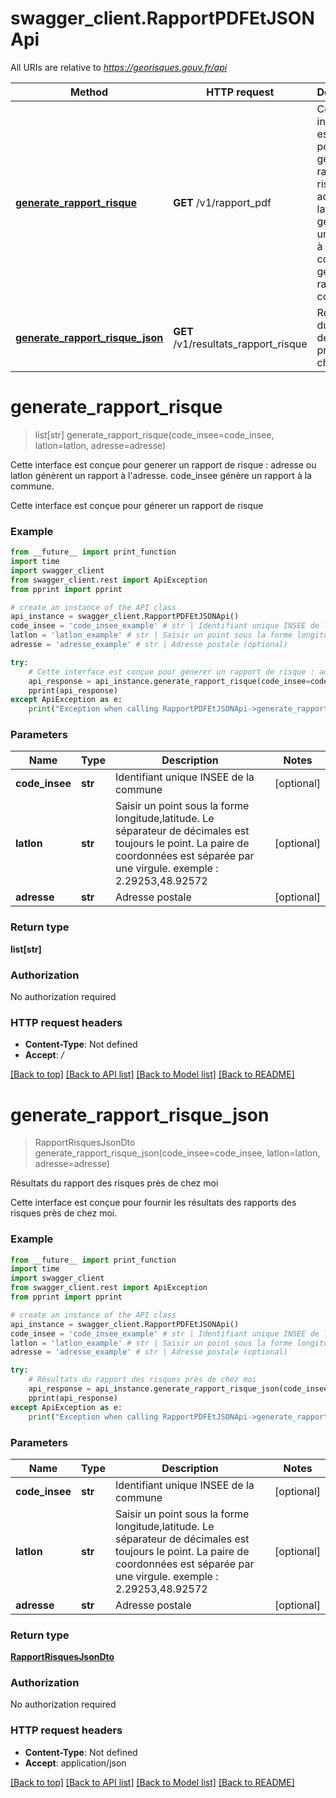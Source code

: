 # swagger_client.RapportPDFEtJSONApi

All URIs are relative to *https://georisques.gouv.fr/api*

Method | HTTP request | Description
------------- | ------------- | -------------
[**generate_rapport_risque**](RapportPDFEtJSONApi.md#generate_rapport_risque) | **GET** /v1/rapport_pdf | Cette interface est conçue pour generer un rapport de risque : adresse ou latlon génèrent un rapport à l&#x27;adresse. code_insee génère un rapport à la commune.
[**generate_rapport_risque_json**](RapportPDFEtJSONApi.md#generate_rapport_risque_json) | **GET** /v1/resultats_rapport_risque | Résultats du rapport des risques près de chez moi

# **generate_rapport_risque**
> list[str] generate_rapport_risque(code_insee=code_insee, latlon=latlon, adresse=adresse)

Cette interface est conçue pour generer un rapport de risque : adresse ou latlon génèrent un rapport à l'adresse. code_insee génère un rapport à la commune.

Cette interface est conçue pour génerer un rapport de risque

### Example
```python
from __future__ import print_function
import time
import swagger_client
from swagger_client.rest import ApiException
from pprint import pprint

# create an instance of the API class
api_instance = swagger_client.RapportPDFEtJSONApi()
code_insee = 'code_insee_example' # str | Identifiant unique INSEE de la commune (optional)
latlon = 'latlon_example' # str | Saisir un point sous la forme longitude,latitude. Le séparateur de décimales est toujours le point. La paire de coordonnées est séparée par une virgule. exemple : 2.29253,48.92572 (optional)
adresse = 'adresse_example' # str | Adresse postale (optional)

try:
    # Cette interface est conçue pour generer un rapport de risque : adresse ou latlon génèrent un rapport à l'adresse. code_insee génère un rapport à la commune.
    api_response = api_instance.generate_rapport_risque(code_insee=code_insee, latlon=latlon, adresse=adresse)
    pprint(api_response)
except ApiException as e:
    print("Exception when calling RapportPDFEtJSONApi->generate_rapport_risque: %s\n" % e)
```

### Parameters

Name | Type | Description  | Notes
------------- | ------------- | ------------- | -------------
 **code_insee** | **str**| Identifiant unique INSEE de la commune | [optional] 
 **latlon** | **str**| Saisir un point sous la forme longitude,latitude. Le séparateur de décimales est toujours le point. La paire de coordonnées est séparée par une virgule. exemple : 2.29253,48.92572 | [optional] 
 **adresse** | **str**| Adresse postale | [optional] 

### Return type

**list[str]**

### Authorization

No authorization required

### HTTP request headers

 - **Content-Type**: Not defined
 - **Accept**: */*

[[Back to top]](#) [[Back to API list]](../README.md#documentation-for-api-endpoints) [[Back to Model list]](../README.md#documentation-for-models) [[Back to README]](../README.md)

# **generate_rapport_risque_json**
> RapportRisquesJsonDto generate_rapport_risque_json(code_insee=code_insee, latlon=latlon, adresse=adresse)

Résultats du rapport des risques près de chez moi

Cette interface est conçue pour fournir les résultats des rapports des risques près de chez moi.

### Example
```python
from __future__ import print_function
import time
import swagger_client
from swagger_client.rest import ApiException
from pprint import pprint

# create an instance of the API class
api_instance = swagger_client.RapportPDFEtJSONApi()
code_insee = 'code_insee_example' # str | Identifiant unique INSEE de la commune (optional)
latlon = 'latlon_example' # str | Saisir un point sous la forme longitude,latitude. Le séparateur de décimales est toujours le point. La paire de coordonnées est séparée par une virgule. exemple : 2.29253,48.92572 (optional)
adresse = 'adresse_example' # str | Adresse postale (optional)

try:
    # Résultats du rapport des risques près de chez moi
    api_response = api_instance.generate_rapport_risque_json(code_insee=code_insee, latlon=latlon, adresse=adresse)
    pprint(api_response)
except ApiException as e:
    print("Exception when calling RapportPDFEtJSONApi->generate_rapport_risque_json: %s\n" % e)
```

### Parameters

Name | Type | Description  | Notes
------------- | ------------- | ------------- | -------------
 **code_insee** | **str**| Identifiant unique INSEE de la commune | [optional] 
 **latlon** | **str**| Saisir un point sous la forme longitude,latitude. Le séparateur de décimales est toujours le point. La paire de coordonnées est séparée par une virgule. exemple : 2.29253,48.92572 | [optional] 
 **adresse** | **str**| Adresse postale | [optional] 

### Return type

[**RapportRisquesJsonDto**](RapportRisquesJsonDto.md)

### Authorization

No authorization required

### HTTP request headers

 - **Content-Type**: Not defined
 - **Accept**: application/json

[[Back to top]](#) [[Back to API list]](../README.md#documentation-for-api-endpoints) [[Back to Model list]](../README.md#documentation-for-models) [[Back to README]](../README.md)

